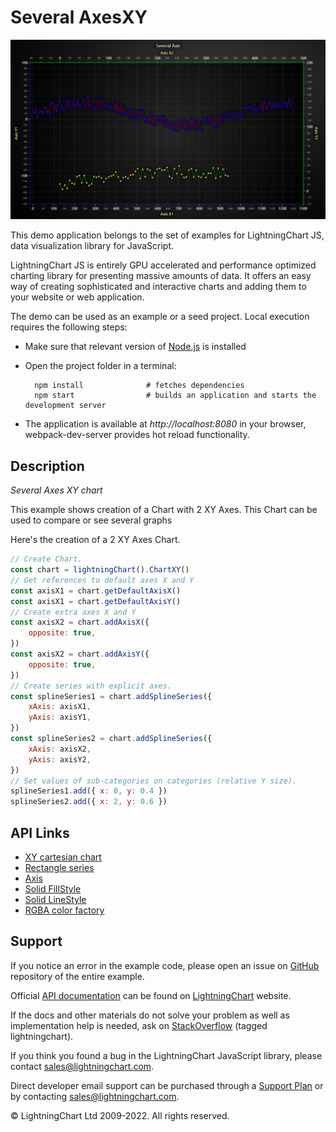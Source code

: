 # Several AxesXY

![Several AxesXY](severalAxesXY-darkGold.png)

This demo application belongs to the set of examples for LightningChart JS, data visualization library for JavaScript.

LightningChart JS is entirely GPU accelerated and performance optimized charting library for presenting massive amounts of data. It offers an easy way of creating sophisticated and interactive charts and adding them to your website or web application.

The demo can be used as an example or a seed project. Local execution requires the following steps:

-   Make sure that relevant version of [Node.js](https://nodejs.org/en/download/) is installed
-   Open the project folder in a terminal:

          npm install              # fetches dependencies
          npm start                # builds an application and starts the development server

-   The application is available at _http://localhost:8080_ in your browser, webpack-dev-server provides hot reload functionality.


## Description

_Several Axes XY chart_

This example shows creation of a Chart with 2 XY Axes. This Chart can be used to compare or see several graphs

Here's the creation of a 2 XY Axes Chart.

```javascript
// Create Chart.
const chart = lightningChart().ChartXY()
// Get references to default axes X and Y
const axisX1 = chart.getDefaultAxisX()
const axisX1 = chart.getDefaultAxisY()
// Create extra axes X and Y
const axisX2 = chart.addAxisX({
    opposite: true,
})
const axisX2 = chart.addAxisY({
    opposite: true,
})
// Create series with explicit axes.
const splineSeries1 = chart.addSplineSeries({
    xAxis: axisX1,
    yAxis: axisY1,
})
const splineSeries2 = chart.addSplineSeries({
    xAxis: axisX2,
    yAxis: axisY2,
})
// Set values of sub-categories on categories (relative Y size).
splineSeries1.add({ x: 0, y: 0.4 })
splineSeries2.add({ x: 2, y: 0.6 })
```


## API Links

* [XY cartesian chart]
* [Rectangle series]
* [Axis]
* [Solid FillStyle]
* [Solid LineStyle]
* [RGBA color factory]


## Support

If you notice an error in the example code, please open an issue on [GitHub][0] repository of the entire example.

Official [API documentation][1] can be found on [LightningChart][2] website.

If the docs and other materials do not solve your problem as well as implementation help is needed, ask on [StackOverflow][3] (tagged lightningchart).

If you think you found a bug in the LightningChart JavaScript library, please contact sales@lightningchart.com.

Direct developer email support can be purchased through a [Support Plan][4] or by contacting sales@lightningchart.com.

[0]: https://github.com/Arction/
[1]: https://lightningchart.com/lightningchart-js-api-documentation/
[2]: https://lightningchart.com
[3]: https://stackoverflow.com/questions/tagged/lightningchart
[4]: https://lightningchart.com/support-services/

© LightningChart Ltd 2009-2022. All rights reserved.


[XY cartesian chart]: https://lightningchart.com/js-charts/api-documentation/v6.1.0/classes/ChartXY.html
[Rectangle series]: https://lightningchart.com/js-charts/api-documentation/v6.1.0/classes/RectangleSeries.html
[Axis]: https://lightningchart.com/js-charts/api-documentation/v6.1.0/classes/Axis.html
[Solid FillStyle]: https://lightningchart.com/js-charts/api-documentation/v6.1.0/classes/SolidFill.html
[Solid LineStyle]: https://lightningchart.com/js-charts/api-documentation/v6.1.0/classes/SolidLine.html
[RGBA color factory]: https://lightningchart.com/js-charts/api-documentation/v6.1.0/functions/ColorRGBA.html

